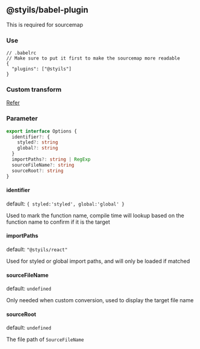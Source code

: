 ## @styils/babel-plugin

This is required for sourcemap

### Use

```json5
// .babelrc
// Make sure to put it first to make the sourcemap more readable
{
  "plugins": ["@styils"]
}
```

### Custom transform

[Refer](../docs/vite.config.ts)

### Parameter

```typescript
export interface Options {
  identifier?: {
    styled?: string
    global?: string
  }
  importPaths?: string | RegExp
  sourceFileName?: string
  sourceRoot?: string
}
```

#### identifier

default: `{ styled:'styled', global:'global' }`

Used to mark the function name, compile time will lookup based on the function name to confirm if it is the target

#### importPaths

default: `"@styils/react"`

Used for styled or global import paths, and will only be loaded if matched

#### sourceFileName

default: `undefined`

Only needed when custom conversion, used to display the target file name

#### sourceRoot

default: `undefined`

The file path of `SourceFileName`
